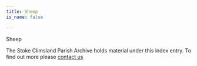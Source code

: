 ```yaml
---
title: Sheep
is_name: false

---
```


Sheep


The Stoke Climsland Parish Archive holds material under this index entry. To find out more please [contact us](/contact/)
